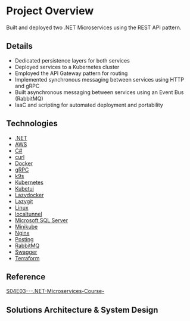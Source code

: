 # Project Overview

Built and deployed two .NET Microservices using the REST API pattern.

## Details

- Dedicated persistence layers for both services
- Deployed services to a Kubernetes cluster
- Employed the API Gateway pattern for routing
- Implemented synchronous messaging between services using HTTP and gRPC
- Built asynchronous messaging between services using an Event Bus (RabbitMQ)
- IaaC and scripting for automated deployment and portability

## Technologies

- [.NET](https://dotnet.microsoft.com/en-us/)
- [AWS](https://aws.amazon.com/)
- [C#](https://learn.microsoft.com/en-us/dotnet/csharp/)
- [curl](https://curl.se/)
- [Docker](https://learn.microsoft.com/en-us/dotnet/csharp/)
- [gRPC](https://grpc.io/)
- [k9s](https://github.com/derailed/k9s?ref=terminaltrove)
- [Kubernetes](https://kubernetes.io/)
- [Kubetui](https://github.com/sarub0b0/kubetui)
- [Lazydocker](https://github.com/jesseduffield/lazydocker)
- [Lazygit](https://github.com/jesseduffield/lazygit)
- [Linux](https://archlinux.org/)
- [localtunnel](https://theboroer.github.io/localtunnel-www/)
- [Microsoft SQL Server](https://www.microsoft.com/en-us/sql-server/sql-server-downloads)
- [Minikube](https://minikube.sigs.k8s.io/docs/)
- [Nginx](https://kubernetes.github.io/ingress-nginx/deploy/)
- [Posting](https://github.com/darrenburns/posting)
- [RabbitMQ](https://www.rabbitmq.com/)
- [Swagger](https://swagger.io/why-swagger/)
- [Terraform](https://www.terraform.io/)

## Reference

[S04E03---.NET-Microservices-Course-](https://github.com/binarythistle/S04E03---.NET-Microservices-Course-)

## Solutions Architecture & System Design

